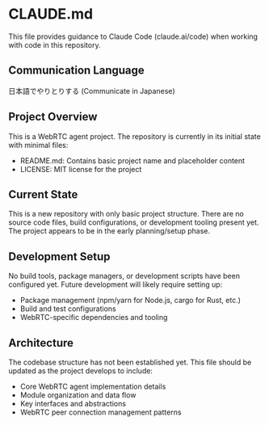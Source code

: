 # CLAUDE.md

This file provides guidance to Claude Code (claude.ai/code) when working with code in this repository.

## Communication Language

日本語でやりとりする (Communicate in Japanese)

## Project Overview

This is a WebRTC agent project. The repository is currently in its initial state with minimal files:
- README.md: Contains basic project name and placeholder content
- LICENSE: MIT license for the project

## Current State

This is a new repository with only basic project structure. There are no source code files, build configurations, or development tooling present yet. The project appears to be in the early planning/setup phase.

## Development Setup

No build tools, package managers, or development scripts have been configured yet. Future development will likely require setting up:
- Package management (npm/yarn for Node.js, cargo for Rust, etc.)
- Build and test configurations
- WebRTC-specific dependencies and tooling

## Architecture

The codebase structure has not been established yet. This file should be updated as the project develops to include:
- Core WebRTC agent implementation details
- Module organization and data flow
- Key interfaces and abstractions
- WebRTC peer connection management patterns